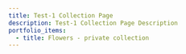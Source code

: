 ```yaml
---
title: Test-1 Collection Page
description: Test-1 Collection Page Description
portfolio_items:
  - title: Flowers - private collection
---
```

